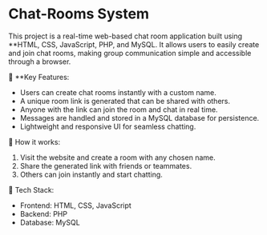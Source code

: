 # Chat-Rooms System

This project is a real-time web-based chat room application built using **HTML, CSS, JavaScript, PHP, and MySQL. It allows users to easily create and join chat rooms, making group communication simple and accessible through a browser.

🔹 **Key Features:

* Users can create chat rooms instantly with a custom name.
* A unique room link is generated that can be shared with others.
* Anyone with the link can join the room and chat in real time.
* Messages are handled and stored in a MySQL database for persistence.
* Lightweight and responsive UI for seamless chatting.

🔹 How it works:

1. Visit the website and create a room with any chosen name.
2. Share the generated link with friends or teammates.
3. Others can join instantly and start chatting.

🔹 Tech Stack:

* Frontend: HTML, CSS, JavaScript
* Backend: PHP
* Database: MySQL


